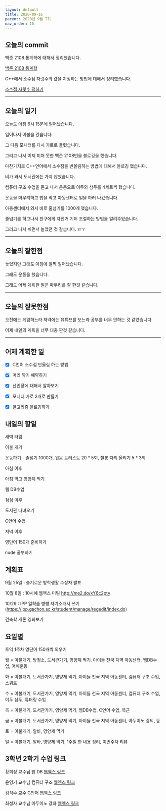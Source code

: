 ```yaml
---
layout: default
title: 2020-09-16
parent: 2020년_9월_TIL
nav_order: 15
---
```


## 오늘의 commit

백준 2108 통계학에 대해서 정리했습니다.

[백준 2108 통계학](https://c0dewave.github.io/docs/6-Algorithm/021-baek2108/)

C++에서 소수점 자릿수의 값을 지정하는 방법에 대해서 정리했습니다.

[소수점 자릿수 정하기](https://c0dewave.github.io/docs/5-Cpp/004-%EC%86%8C%EC%88%98%EC%A0%90%EC%9E%90%EB%A6%BF%EC%88%98%EC%A0%95%ED%95%98%EA%B8%B0/)

---

## 오늘의 일기

오늘도 아침 6시 15분에 일어났습니다.

일어나서 이불을 갰습니다.

그 다음 모니터를 다시 가로로 돌렸습니다.

그리고 나서 어제 미처 못한 백준 2108번을 블로깅을 했습니다.

마찬가지로 C++언어에서 소수점을 반올림하는 방법에 대해서 블로깅 했습니다.

비가 와서 도서관에는 가지 않았습니다.

컴퓨터 구조 수업을 듣고 나서 운동으로 이두와 삼두를 4세트씩 했습니다.

운동을 마무리하고 밥을 먹고 아동센터로 일을 하러 나갔습니다.

아동센터에서 와서 바로 줄넘기를 1000개 했습니다.

줄넘기를 하고나서 친구에게 자전거 기어 조절하는 방법을 알려주었습니다.

그리고 나서 쉬면서 놀았던 것 같습니다. ㅠㅜ

---

## 오늘의 잘한점

늦었지만 그래도 아침에 일찍 일어났습니다.

그래도 운동을 했습니다.

그래도 어제 계획한 일은 마무리를 잘 한것 같습니다.

---

## 오늘의 잘못한점

오전에는 게임하느라 저녁에는 유튜브를 보느라 공부를 너무 안하는 것 같았습니다.

어제 내일의 계획을 너무 대충 짠것 같습니다.

---

## 어제 계획한 일

- [X] C언어 소수점 반올림 하는 방법

- [X] 머리 깍기 예약하기

- [X] 선인장에 대해서 알아보기

- [X] 모니터 가로 2개로 만들기

- [X] 알고리즘 블로깅하기

## 내일의 할일

새벽 타임

이불 개기

운동하기 - 줄넘기 1000개, 윗몸 트러스트 20 * 5회, 철봉 다리 올리기 5 * 3회

아침 이후

아침 먹고 영양제 먹기

웹 DB수업

점심 이후

도서관 다녀오기

C언어 수업

저녁 이후

영단어 150개 준비하기

node 공부하기

## 계획표

9월 25일 : 슬기로운 방학생활 수상자 발표

10월 8일 : 10시에 웹엑스 미팅 http://me2.do/xY6c2pty

10/29 : IPP 일학습 병행 자기소개서 쓰기(https://ipp.gachon.ac.kr/student/manage/regedit/index.do)

건축학 개론 영화보기

## 요일별

토익 1주차 영단어 150개씩 외우기

월 = 이불개기, 방청소, 도서관가기, 영양제 먹기, 아이들 천국 지역 아동센터, 웹DB수업, 어깨운동

화 = 이불개기, 도서관가기, 영양제 먹기, 아이들 천국 지역 아동센터, 컴퓨터 구조 수업, 스쿼트

수 = 이불개기, 도서관가기, 영양제 먹기, 아이들 천국 지역 아동센터, 컴퓨터 구조 수업, 이두 삼두, 튜터링 수업

목 = 이불개기, 도서관가기, 영양제 먹기, 웹DB수업, C언어 수업, 복근

금 = 이불개기, 도서관가기, 영양제 먹기, 아이들 천국 지역 아동센터, 아두이노 강의, 등

토 = 이불개기, 알바, 영양제 먹기

일 = 이불개기, 알바, 영양제 먹기, 1주일 한 내용 정리, 이번주차 리뷰

## 3학년 2학기 수업 링크

황희정 교수님 웹 DB [웹엑스 링크](https://gachon.webex.com/meet/hwanghj)

윤영기 교수님 컴퓨터 구조 [웹엑스 링크](http://gachon.webex.com/meet/ykyoon)

김석수 교수 C언어 [웹엑스 링크](http://gachon.webex.com/meet/sskim)

최성자 교수님 아두이노 강좌 [웹엑스 링크](https://gachon.webex.com/meet/artchoi0g)
